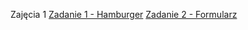 Zajęcia 1
[Zadanie 1 - Hamburger](https://teafanatic.github.io/AllegroFrontend2_1/)
[Zadanie 2 - Formularz](https://teafanatic.github.io/AllegroFrontend2_2/)
